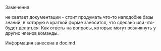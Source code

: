 Замечения

не хватает документации - стоит продумать что-то наподобие базы знаний, в которую в краткой форме заносится, что сделано или что-будет делаться. Как ответы на вопросы, которые могут возникнуть у других членов команды.

Информация занесена в doc.md
